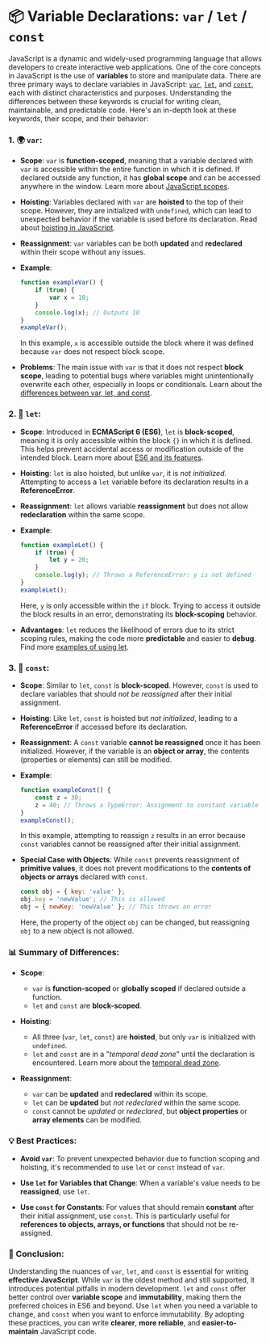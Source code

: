 # 📦 Variable Declarations: `var` / `let` / `const`

JavaScript is a dynamic and widely-used programming language that allows developers to create interactive web applications. One of the core concepts in JavaScript is the use of **variables** to store and manipulate data. There are three primary ways to declare variables in JavaScript: [`var`](https://developer.mozilla.org/en-US/docs/Web/JavaScript/Reference/Statements/var), [`let`](https://developer.mozilla.org/en-US/docs/Web/JavaScript/Reference/Statements/let), and [`const`](https://developer.mozilla.org/en-US/docs/Web/JavaScript/Reference/Statements/const), each with distinct characteristics and purposes. Understanding the differences between these keywords is crucial for writing clean, maintainable, and predictable code. Here's an in-depth look at these keywords, their scope, and their behavior:

### 1. 🌍 `var`:

- **Scope**: `var` is **function-scoped**, meaning that a variable declared with `var` is accessible within the entire function in which it is defined. If declared outside any function, it has **global scope** and can be accessed anywhere in the window. Learn more about [JavaScript scopes](https://developer.mozilla.org/en-US/docs/Glossary/Scope).
  
- **Hoisting**: Variables declared with `var` are **hoisted** to the top of their scope. However, they are initialized with `undefined`, which can lead to unexpected behavior if the variable is used before its declaration. Read about [hoisting in JavaScript](https://developer.mozilla.org/en-US/docs/Glossary/Hoisting).

- **Reassignment**: `var` variables can be both **updated** and **redeclared** within their scope without any issues.

- **Example**:
    ```javascript
    function exampleVar() {
        if (true) {
            var x = 10;
        }
        console.log(x); // Outputs 10
    }
    exampleVar();
    ```
    In this example, `x` is accessible outside the block where it was defined because `var` does not respect block scope.

- **Problems**: The main issue with `var` is that it does not respect **block scope**, leading to potential bugs where variables might unintentionally overwrite each other, especially in loops or conditionals. Learn about the [differences between var, let, and const](https://www.freecodecamp.org/news/var-let-and-const-whats-the-difference/).

### 2. 🛑 `let`:

- **Scope**: Introduced in **ECMAScript 6 (ES6)**, `let` is **block-scoped**, meaning it is only accessible within the block `{}` in which it is defined. This helps prevent accidental access or modification outside of the intended block. Learn more about [ES6 and its features](https://www.w3schools.com/js/js_es6.asp).
  
- **Hoisting**: `let` is also hoisted, but unlike `var`, it is *not initialized*. Attempting to access a `let` variable before its declaration results in a **ReferenceError**.

- **Reassignment**: `let` allows variable **reassignment** but does not allow **redeclaration** within the same scope.

- **Example**:
    ```javascript
    function exampleLet() {
        if (true) {
            let y = 20;
        }
        console.log(y); // Throws a ReferenceError: y is not defined
    }
    exampleLet();
    ```
    Here, `y` is only accessible within the `if` block. Trying to access it outside the block results in an error, demonstrating its **block-scoping** behavior.

- **Advantages**: `let` reduces the likelihood of errors due to its strict scoping rules, making the code more **predictable** and easier to **debug**. Find more [examples of using let](https://developer.mozilla.org/en-US/docs/Web/JavaScript/Reference/Statements/let#examples).

### 3. 🔐 `const`:

- **Scope**: Similar to `let`, `const` is **block-scoped**. However, `const` is used to declare variables that should *not be reassigned* after their initial assignment.

- **Hoisting**: Like `let`, `const` is hoisted but *not initialized*, leading to a **ReferenceError** if accessed before its declaration.

- **Reassignment**: A `const` variable **cannot be reassigned** once it has been initialized. However, if the variable is an **object or array**, the contents (properties or elements) can still be modified.

- **Example**:
    ```javascript
    function exampleConst() {
        const z = 30;
        z = 40; // Throws a TypeError: Assignment to constant variable
    }
    exampleConst();
    ```
    In this example, attempting to reassign `z` results in an error because `const` variables cannot be reassigned after their initial assignment.

- **Special Case with Objects**: While `const` prevents reassignment of **primitive values**, it does not prevent modifications to the **contents of objects or arrays** declared with `const`.
    ```javascript
    const obj = { key: 'value' };
    obj.key = 'newValue'; // This is allowed
    obj = { newKey: 'newValue' }; // This throws an error
    ```
    Here, the property of the object `obj` can be changed, but reassigning `obj` to a new object is not allowed.

### 📊 Summary of Differences:

- **Scope**:
  - `var` is **function-scoped** or **globally scoped** if declared outside a function.
  - `let` and `const` are **block-scoped**.

- **Hoisting**:
  - All three (`var`, `let`, `const`) are **hoisted**, but only `var` is initialized with `undefined`.
  - `let` and `const` are in a "*temporal dead zone*" until the declaration is encountered. Learn more about the [temporal dead zone](https://www.freecodecamp.org/news/what-is-the-temporal-dead-zone/).

- **Reassignment**:
  - `var` can be **updated** and **redeclared** within its scope.
  - `let` can be **updated** but *not redeclared* within the same scope.
  - `const` cannot be *updated* or *redeclared*, but **object properties** or **array elements** can be modified.

### 💡 Best Practices:

- **Avoid `var`**: To prevent unexpected behavior due to function scoping and hoisting, it's recommended to use `let` or `const` instead of `var`.

- **Use `let` for Variables that Change**: When a variable's value needs to be **reassigned**, use `let`.

- **Use `const` for Constants**: For values that should remain **constant** after their initial assignment, use `const`. This is particularly useful for **references to objects, arrays, or functions** that should not be re-assigned.

### 🎯 Conclusion:

Understanding the nuances of `var`, `let`, and `const` is essential for writing **effective JavaScript**. While `var` is the oldest method and still supported, it introduces potential pitfalls in modern development. `let` and `const` offer better control over **variable scope** and **immutability**, making them the preferred choices in ES6 and beyond. Use `let` when you need a variable to change, and `const` when you want to enforce immutability. By adopting these practices, you can write **clearer**, **more reliable**, and **easier-to-maintain** JavaScript code.
